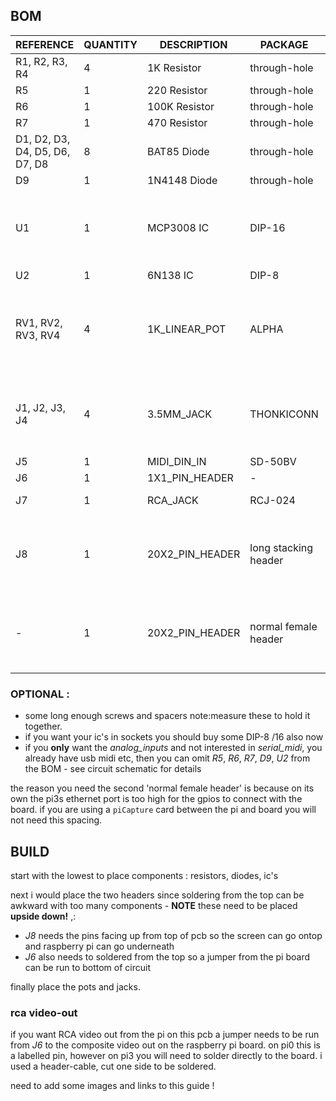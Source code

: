 
## BOM

REFERENCE | QUANTITY | DESCRIPTION | PACKAGE | NOTE
--- | --- | --- | --- | ---
R1, R2, R3, R4 | 4 | 1K Resistor | through-hole | -
R5 | 1 | 220 Resistor | through-hole | -
R6 | 1 | 100K Resistor | through-hole | -
R7 | 1 | 470 Resistor | through-hole | -
D1, D2, D3, D4, D5, D6, D7, D8 | 8 | BAT85 Diode | through-hole | -
D9 | 1 | 1N4148 Diode | through-hole | -
U1 | 1 | MCP3008 IC | DIP-16 | you can get these from mouser ,adafruit, even ali
U2 | 1 | 6N138 IC | DIP-8 | -
RV1, RV2, RV3, RV4 | 4 | 1K_LINEAR_POT | ALPHA | tayda ones work although shaft may be too short
J1, J2, J3, J4 | 4 | 3.5MM_JACK | THONKICONN | from thonk or 50pc from modular addict
J5 | 1 | MIDI_DIN_IN | SD-50BV | mouser
J6 | 1 | 1X1_PIN_HEADER | - | -
J7 | 1 | RCA_JACK | RCJ-024 | mouser or ali
J8 | 1 | 20X2_PIN_HEADER | long stacking header | from [adafruit] or look for similar on ebay etc
- | 1 | 20X2_PIN_HEADER | normal female header | [these] are more common and can be found anywhere

### OPTIONAL :
- some long enough screws and spacers note:measure these to hold it together.
- if you want your ic's in sockets you should buy some DIP-8 /16 also now
- if you __only__ want the _analog_inputs_ and not interested in _serial_midi_, you already have usb midi etc, then you can omit _R5_, _R6_, _R7_, _D9_, _U2_ from the BOM - see circuit schematic for details


the reason you need the second 'normal female header' is because on its own the pi3s ethernet port is too high for the gpios to connect with the board. if you are using a `piCapture` card between the pi and board you will not need this spacing.

## BUILD

start with the lowest to place components : resistors, diodes, ic's

next i would place the two headers since soldering from the top can be awkward with too many components - __NOTE__ these need to be placed __upside down!__ ,:
- _J8_ needs the pins facing up from top of pcb so the screen can go ontop and raspberry pi can go underneath
- _J6_ also needs to soldered from the top so a jumper from the pi board can be run to bottom of circuit

finally place the pots and jacks.

### rca video-out

if you want RCA video out from the pi on this pcb a jumper needs to be run from _J6_ to the composite video out on the raspberry pi board. on pi0 this is a labelled pin, however on pi3 you will need to solder directly to the board. i used a header-cable, cut one side to be soldered.

need to add some images and links to this guide !

[adafruit]: https://www.adafruit.com/product/2223
[these]: https://www.adafruit.com/product/2243
